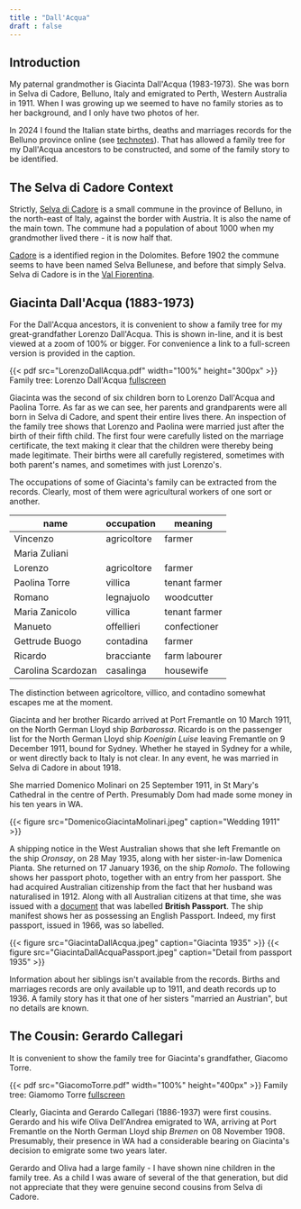 ```yaml
---
title : "Dall'Acqua"
draft : false
---
```


## Introduction

My paternal grandmother is Giacinta Dall'Acqua (1983-1973).
She was born in Selva di Cadore, Belluno, Italy and emigrated to Perth, Western Australia in 1911. When I was growing up we seemed to have no family stories as to her background, and I only have two photos of her.

In 2024 I found the Italian state births, deaths and marriages records for the Belluno province online (see [technotes](/family/gennotes/selvarecords)).
That has allowed a family tree for my Dall'Acqua ancestors to be constructed,
and some of the family story to be identified.


## The Selva di Cadore Context

Strictly, [Selva di Cadore](https://en.wikipedia.org/wiki/Selva_di_Cadore) is a small commune in the province of Belluno, in the north-east of Italy, against the border with Austria. It is also the name of the main town. The commune had a population of about 1000 when my grandmother lived there - it is now half that.

[Cadore](https://en.wikipedia.org/wiki/Cadore) is a identified region in the Dolomites. Before 1902 the commune seems to have been named Selva Bellunese, and before that simply Selva.
Selva di Cadore is in the
[Val Fiorentina](https://www.venetoway.com/en/belluno-province/from-agordo-to-sottoguda/val-fiorentina/).


## Giacinta Dall'Acqua (1883-1973)

For the Dall'Acqua ancestors, it is convenient to show a
family tree for my great-grandfather Lorenzo Dall'Acqua. This is shown
in-line, and it is best viewed at a zoom of 100% or bigger.
For convenience a link to a full-screen version is provided in the caption.

{{< pdf src="LorenzoDallAcqua.pdf" width="100%" height="300px" >}}
Family tree: Lorenzo Dall'Acqua [fullscreen](LorenzoDallAcqua.pdf)

Giacinta was the second of six children born
to Lorenzo Dall'Acqua and Paolina Torre.
As far as we can see, her parents and grandparents were all born in
Selva di Cadore, and spent their entire lives there.
An inspection of the family tree shows that Lorenzo and Paolina were married just after the birth of their fifth child. The first four were carefully listed on the marriage certificate, the text making it clear that the children were thereby being made legitimate. Their births were all carefully registered, sometimes with both parent's names, and sometimes with just Lorenzo's.

The occupations of some of Giacinta's family can be extracted from
the records.
Clearly, most of them were agricultural workers of one sort or another.


| name | occupation | meaning |
| ------ | ------- | -- |
| Vincenzo | agricoltore | farmer |
| Maria Zuliani | | |
| Lorenzo | agricoltore | farmer |
| Paolina Torre | villica | tenant farmer |
| Romano | legnajuolo | woodcutter |
| Maria Zanicolo | villica | tenant farmer |
| Manueto | offellieri | confectioner |
| Gettrude Buogo | contadina | farmer |
| Ricardo | bracciante| farm labourer |
| Carolina Scardozan | casalinga | housewife |

The distinction between agricoltore, villico, and contadino somewhat escapes me at the moment.
 
Giacinta and her brother Ricardo arrived at Port Fremantle on 10 March 1911,  on the North German Lloyd ship *Barbarossa*. 
Ricardo is on the passenger list for the North German Lloyd ship *Koenigin Luise* leaving Fremantle on 9 December 1911, bound for Sydney. Whether he stayed in Sydney for a while, or went directly back to Italy is not clear.
In any event, he was married in Selva di Cadore in about 1918.

She married Domenico Molinari on 25 September 1911, in St Mary's Cathedral in the centre of Perth. Presumably Dom had made some money in his ten years in WA.

{{< figure
    src="DomenicoGiacintaMolinari.jpeg"
	caption="Wedding 1911"
    >}}

A shipping notice in the West Australian shows that she left Fremantle
on the ship *Oronsay*, on 28 May 1935, along with her sister-in-law Domenica
Pianta. She returned on 17 January 1936, on the ship *Romolo*. The following shows her passport photo,
together with an entry from her passport.
She had acquired Australian citizenship from the fact that her husband was
naturalised in 1912. Along with all Australian citizens at that time, she was
issued with a
[document](https://en.wikipedia.org/wiki/Australian_passport)
that was labelled **British Passport**.
The ship manifest shows her as possessing an English Passport.
Indeed, my first passport, issued in 1966, was so labelled.


{{< figure
    src="GiacintaDallAcqua.jpeg"
	caption="Giacinta 1935"
	>}}
{{< figure 
    src="GiacintaDallAcquaPassport.jpeg"
	caption="Detail from passport 1935"
	>}}

Information about her siblings isn't available from the records.
Births and marriages records are only available up to 1911, and death records up to 1936.
A family story has it that one of her sisters "married an Austrian", but
no details are known.

## The Cousin: Gerardo Callegari

It is convenient to show the family tree for Giacinta's grandfather, Giacomo Torre.

{{< pdf src="GiacomoTorre.pdf" width="100%" height="400px" >}}
Family tree: Giamomo Torre [fullscreen](GiacomoTorre.pdf)

Clearly, Giacinta and Gerardo Callegari (1886-1937) were first cousins.
Gerardo and his wife Oliva Dell'Andrea emigrated to WA, arriving at Port Fremantle on the North German Lloyd ship *Bremen* on 08 November 1908.
Presumably, their presence in WA had a considerable bearing on Giacinta's decision to emigrate some two years later.

Gerardo and Oliva had a large family - I have shown nine children
in the family tree.
As a child I was aware of several of the that generation,
but did not appreciate that they were genuine second cousins
from Selva di Cadore.

